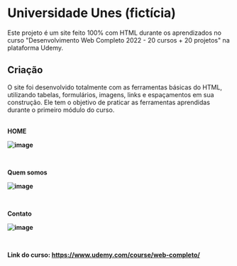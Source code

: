 # Universidade Unes (fictícia)

Este projeto é um site feito 100% com HTML durante os aprendizados no curso "Desenvolvimento Web Completo 2022 - 20 cursos + 20 projetos" na plataforma Udemy.

## Criação

O site foi desenvolvido totalmente com as ferramentas básicas do HTML, utilizando tabelas, formulários, imagens, links e espaçamentos em sua construção.
Ele tem o objetivo de praticar as ferramentas aprendidas durante o primeiro módulo do curso.

<br> <strong>HOME<strong>

![image](https://user-images.githubusercontent.com/100460553/159843607-71ff1772-f206-4033-a1d4-7e10ace93f1e.png)

<br>
  
<strong>Quem somos<strong>
  
![image](https://user-images.githubusercontent.com/100460553/159843816-6e594a1d-09ab-4e69-951c-ae735a2d8645.png)

<br>
  
<strong>Contato<strong>
  
![image](https://user-images.githubusercontent.com/100460553/159843897-b7bb2826-21f8-4544-b5dd-13fd54099cd1.png)
  
<br>
  
Link do curso: https://www.udemy.com/course/web-completo/
